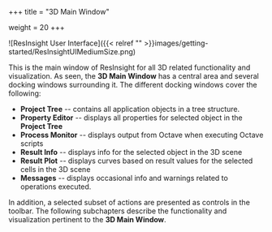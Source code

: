 +++
title = "3D Main Window"

weight = 20
+++

![ResInsight User Interface]({{< relref "" >}}images/getting-started/ResInsightUIMediumSize.png)

This is the main window of ResInsight for all 3D related functionality and visualization. 
As seen, the **3D Main Window** has a central area and several docking windows surrounding it. 
The different docking windows cover the following:

- **Project Tree** -- contains all application objects in a tree structure.
- **Property Editor** -- displays all properties for selected object in the **Project Tree**
- **Process Monitor** -- displays output from Octave when executing Octave scripts
- **Result Info** -- displays info for the selected object in the 3D scene
- **Result Plot** -- displays curves based on result values for the selected cells in the 3D scene
- **Messages** -- displays occasional info and warnings related to operations executed.

In addition, a selected subset of actions are presented as controls in the toolbar.
The following subchapters describe the functionality and visualization pertinent to the **3D Main Window**.
